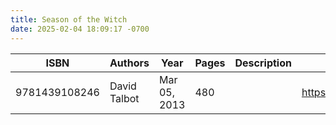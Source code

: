 ```yaml
---
title: Season of the Witch
date: 2025-02-04 18:09:17 -0700
---
```


| ISBN        | Authors      | Year    | Pages    | Description    | URL   |
| ----------- | ------------ | ------- | -------- | -------------- | ----- |
| 9781439108246  | David Talbot| Mar 05, 2013| 480| |https://openlibrary.org/books/OL32935879M/Season_of_the_Witch|    